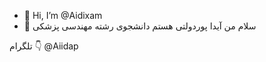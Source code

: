 - 👋 Hi, I’m @Aidixam
- 👀 سلام من آیدا پوردولتی هستم دانشجوی رشته مهندسی پزشکی

تلگرام 👇
@Aiidap

<!---
Aidixam/Aidixam is a ✨ special ✨ repository because its `README.md` (this file) appears on your GitHub profile.
You can click the Preview link to take a look at your changes.
--->
